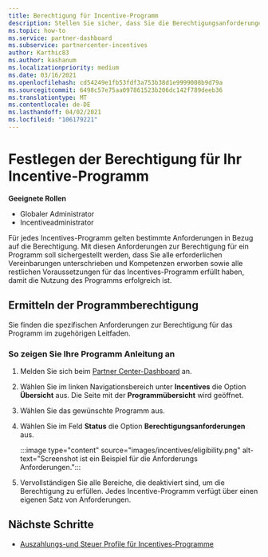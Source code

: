 ```yaml
---
title: Berechtigung für Incentive-Programm
description: Stellen Sie sicher, dass Sie die Berechtigungsanforderungen für das Incentives-Programm erfüllt haben. Dieser Vorgang umfasst das Überprüfen der Berechtigung im Programmhandbuch.
ms.topic: how-to
ms.service: partner-dashboard
ms.subservice: partnercenter-incentives
author: Karthic83
ms.author: kashanum
ms.localizationpriority: medium
ms.date: 03/16/2021
ms.openlocfilehash: cd54249e1fb53fdf3a753b38d1e9999008b9d79a
ms.sourcegitcommit: 6498c57e75aa097861523b206dc142f789deeb36
ms.translationtype: MT
ms.contentlocale: de-DE
ms.lasthandoff: 04/02/2021
ms.locfileid: "106179221"
---
```

# <a name="determine-your-incentives-program-eligibility"></a>Festlegen der Berechtigung für Ihr Incentive-Programm

**Geeignete Rollen**

- Globaler Administrator
- Incentiveadministrator

 Für jedes Incentives-Programm gelten bestimmte Anforderungen in Bezug auf die Berechtigung. Mit diesen Anforderungen zur Berechtigung für ein Programm soll sichergestellt werden, dass Sie alle erforderlichen Vereinbarungen unterschrieben und Kompetenzen erworben sowie alle restlichen Voraussetzungen für das Incentives-Programm erfüllt haben, damit die Nutzung des Programms erfolgreich ist.

## <a name="determining-your-program-eligibility"></a>Ermitteln der Programmberechtigung

Sie finden die spezifischen Anforderungen zur Berechtigung für das Programm im zugehörigen Leitfaden. 

### <a name="to-see-your-program-guide"></a>So zeigen Sie Ihre Programm Anleitung an

1. Melden Sie sich beim [Partner Center-Dashboard](https://partner.microsoft.com/dashboard/) an.

2. Wählen Sie im linken Navigationsbereich unter **Incentives** die Option **Übersicht** aus. Die Seite mit der **Programmübersicht** wird geöffnet.

3. Wählen Sie das gewünschte Programm aus.

4. Wählen Sie im Feld **Status** die Option **Berechtigungsanforderungen** aus.

   :::image type="content" source="images/incentives/eligibility.png" alt-text="Screenshot ist ein Beispiel für die Anforderungs Anforderungen.":::

5. Vervollständigen Sie alle Bereiche, die deaktiviert sind, um die Berechtigung zu erfüllen. Jedes Incentive-Programm verfügt über einen eigenen Satz von Anforderungen.

## <a name="next-steps"></a>Nächste Schritte

- [Auszahlungs-und Steuer Profile für Incentives-Programme](incentives-create-and-manage-your-payout-and-tax-profiles.md)
